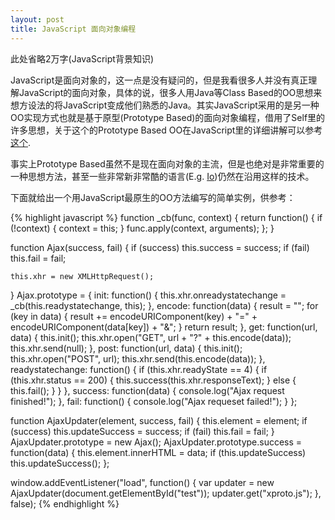 ```yaml
---
layout: post
title: JavaScript 面向对象编程
---
```


此处省略2万字(JavaScript背景知识)

JavaScript是面向对象的，这一点是没有疑问的，但是我看很多人并没有真正理解JavaScript的面向对象，具体的说，很多人用Java等Class Based的OO思想来想方设法的将JavaScript变成他们熟悉的Java。其实JavaScript采用的是另一种OO实现方式也就是基于原型(Prototype Based)的面向对象编程，借用了Self里的许多思想，关于这个的Prototype Based OO在JavaScript里的详细讲解可以参考 [这个](http://helephant.com/2008/08/17/how-javascript-objects-work/).

事实上Prototype Based虽然不是现在面向对象的主流，但是也绝对是非常重要的一种思想方法，甚至一些非常新非常酷的语言(E.g. [Io](http://iolanguage.com))仍然在沿用这样的技术。

下面就给出一个用JavaScript最原生的OO方法编写的简单实例，供参考：

{% highlight javascript %}
function _cb(func, context) {
    return function() {
        if (!context) {
           context = this;
        }
        func.apply(context, arguments);
    };
}


function Ajax(success, fail) {
    if (success) this.success = success;
    if (fail) this.fail = fail;
    
    this.xhr = new XMLHttpRequest();
}
Ajax.prototype = {
    init: function() {
        this.xhr.onreadystatechange = _cb(this.readystatechange, this);
    },
    encode: function(data) {
        result = "";
        for (key in data) {
            result += encodeURIComponent(key) + "=" + encodeURIComponent(data[key]) + "&";
        }
        return result;
    },
    get: function(url, data) {
        this.init();
        this.xhr.open("GET", url + "?" + this.encode(data));
        this.xhr.send(null);
    },
    post: function(url, data) {
        this.init();
        this.xhr.open("POST", url);
        this.xhr.send(this.encode(data));
    },
    readystatechange: function() {
        if (this.xhr.readyState == 4) {
            if (this.xhr.status == 200) {
                this.success(this.xhr.responseText);
            } else {
                this.fail();
            }
        }
    },
    success: function(data) {
        console.log("Ajax request finished!");
    },
    fail: function() {
        console.log("Ajax requeset failed!");
    }
};


function AjaxUpdater(element, success, fail) {
    this.element = element;
    if (success) this.updateSuccess = success;
    if (fail) this.fail = fail;
}
AjaxUpdater.prototype = new Ajax();
AjaxUpdater.prototype.success = function(data) {
    this.element.innerHTML = data;
    if (this.updateSuccess) this.updateSuccess();
};


window.addEventListener("load", function() {
    var updater = new AjaxUpdater(document.getElementById("test"));
    updater.get("xproto.js");
}, false);
{% endhighlight %}